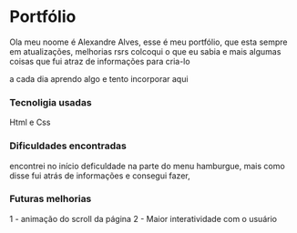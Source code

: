 # Portfólio
Ola meu noome é Alexandre Alves, esse é meu portfólio, que esta sempre em atualizações, melhorias rsrs
colcoqui o que eu sabia e mais algumas coisas que fui atraz de informações para cria-lo

a cada dia aprendo algo e tento incorporar aqui

### Tecnoligia usadas
Html e Css

### Dificuldades encontradas
encontrei no início deficuldade na parte do menu hamburgue, mais como disse fui atrás de informações e consegui fazer,

### Futuras melhorias
1 - animação do scroll da página
2 - Maior interatividade com o usuário
